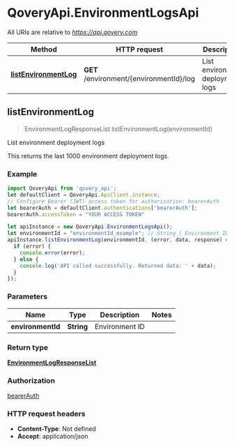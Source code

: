 # QoveryApi.EnvironmentLogsApi

All URIs are relative to *https://api.qovery.com*

Method | HTTP request | Description
------------- | ------------- | -------------
[**listEnvironmentLog**](EnvironmentLogsApi.md#listEnvironmentLog) | **GET** /environment/{environmentId}/log | List environment deployment logs



## listEnvironmentLog

> EnvironmentLogResponseList listEnvironmentLog(environmentId)

List environment deployment logs

This returns the last 1000 environment deployment logs.

### Example

```javascript
import QoveryApi from 'qovery_api';
let defaultClient = QoveryApi.ApiClient.instance;
// Configure Bearer (JWT) access token for authorization: bearerAuth
let bearerAuth = defaultClient.authentications['bearerAuth'];
bearerAuth.accessToken = "YOUR ACCESS TOKEN"

let apiInstance = new QoveryApi.EnvironmentLogsApi();
let environmentId = "environmentId_example"; // String | Environment ID
apiInstance.listEnvironmentLog(environmentId, (error, data, response) => {
  if (error) {
    console.error(error);
  } else {
    console.log('API called successfully. Returned data: ' + data);
  }
});
```

### Parameters


Name | Type | Description  | Notes
------------- | ------------- | ------------- | -------------
 **environmentId** | **String**| Environment ID | 

### Return type

[**EnvironmentLogResponseList**](EnvironmentLogResponseList.md)

### Authorization

[bearerAuth](../README.md#bearerAuth)

### HTTP request headers

- **Content-Type**: Not defined
- **Accept**: application/json

